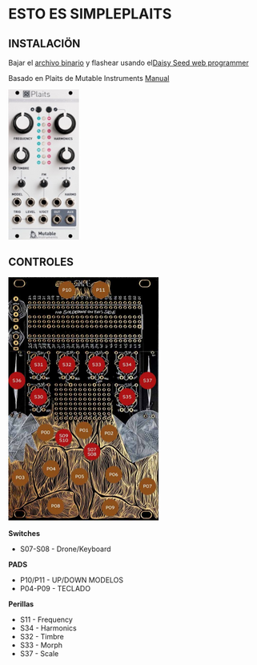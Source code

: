 # ESTO ES SIMPLEPLAITS

## INSTALACIÖN
Bajar el [archivo binario](simple-plaits.bin) y flashear usando el[Daisy Seed web programmer](https://electro-smith.github.io/Programmer/)

Basado en Plaits de Mutable Instruments [Manual](https://pichenettes.github.io/mutable-instruments-documentation/modules/plaits/manual/)


<img src="plaits.jpg" height="300"/>


## CONTROLES
<img src="../touch.jpeg" width="300"/>

**Switches**
- S07-S08 - Drone/Keyboard

**PADS**
- P10/P11 - UP/DOWN MODELOS
- P04-P09  - TECLADO

**Perillas**
- S11 - Frequency
- S34 - Harmonics
- S32 - Timbre
- S33 - Morph
- S37 - Scale

